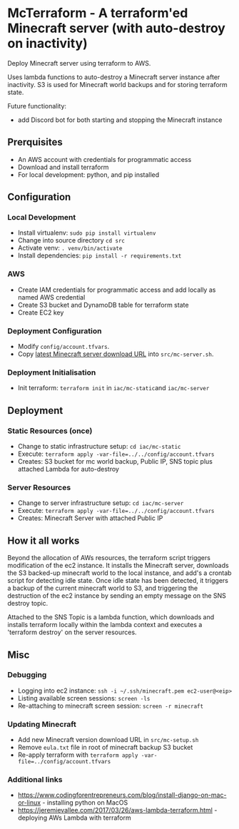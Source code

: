 # McTerraform - A terraform'ed Minecraft server (with auto-destroy on inactivity) 

Deploy Minecraft server using terraform to AWS. 

Uses lambda functions to auto-destroy a Minecraft server instance after inactivity. S3 is used for Minecraft world backups and for storing terraform state. 

Future functionality:
* add Discord bot for both starting and stopping the Minecraft instance

## Prerquisites
* An AWS account with credentials for programmatic access
* Download and install terraform
* For local development: python, and pip installed

## Configuration
### Local Development
* Install virtualenv: `sudo pip install virtualenv`
* Change into source directory `cd src` 
* Activate venv: `. venv/bin/activate`
* Install dependencies: `pip install -r requirements.txt`

### AWS
* Create IAM credentials for programmatic access and add locally as named AWS credential
* Create S3 bucket and DynamoDB table for terraform state
* Create EC2 key

### Deployment Configuration
* Modify `config/account.tfvars`.
* Copy [latest Minecraft server download URL](https://www.minecraft.net/en-us/download/server/) into `src/mc-server.sh`.

### Deployment Initialisation
* Init terraform: `terraform init` in `iac/mc-static`and `iac/mc-server`

## Deployment
### Static Resources (once)
* Change to static infrastructure setup: `cd iac/mc-static`
* Execute: `terraform apply -var-file=../../config/account.tfvars`
* Creates: S3 bucket for mc world backup, Public IP, SNS topic plus attached Lambda for auto-destroy

### Server Resources
* Change to server infrastructure setup: `cd iac/mc-server`
* Execute: `terraform apply -var-file=../../config/account.tfvars`
* Creates: Minecraft Server with attached Public IP

## How it all works
Beyond the allocation of AWs resources, the terraform script triggers modification of the ec2 instance. It installs the Minecraft server, downloads the S3 backed-up minecraft world to the local instance, and add's a crontab script for detecting idle state. Once idle state has been detected, it triggers a backup of the current minecraft world to S3, and triggering the destruction of the ec2 instance by sending an empty message on the SNS destroy topic.

Attached to the SNS Topic is a lambda function, which downloads and installs terraform locally within the lambda context and executes a 'terraform destroy' on the server resources.

## Misc
### Debugging
* Logging into ec2 instance: `ssh -i ~/.ssh/minecraft.pem ec2-user@<eip>`
* Listing available screen sessions: `screen -ls`
* Re-attaching to minecraft screen session: `screen -r minecraft`

### Updating Minecraft
* Add new Minecraft version download URL in `src/mc-setup.sh`
* Remove `eula.txt` file in root of minecraft backup S3 bucket
* Re-apply terraform with `terraform apply -var-file=../config/account.tfvars`

### Additional links
* https://www.codingforentrepreneurs.com/blog/install-django-on-mac-or-linux - installing python on MacOS
* https://jeremievallee.com/2017/03/26/aws-lambda-terraform.html - deploying AWs Lambda with terraform

